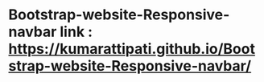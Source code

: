 # Bootstrap-website-Responsive-navbar link : https://kumarattipati.github.io/Bootstrap-website-Responsive-navbar/
